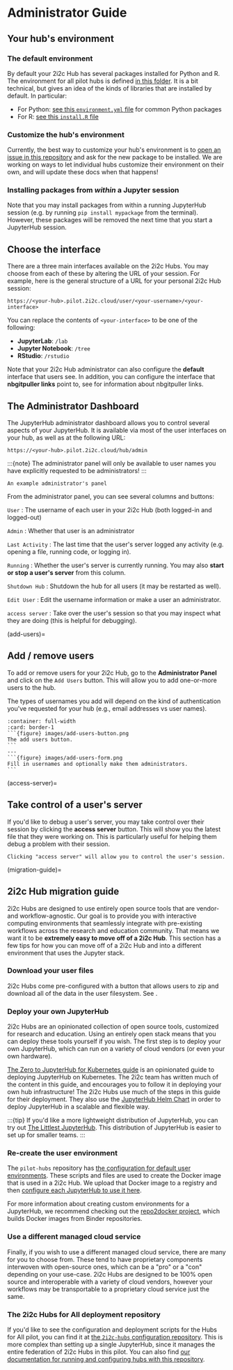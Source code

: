 # Administrator Guide

## Your hub's environment

### The default environment

By default your 2i2c Hub has several packages installed for Python and R. The environment for all pilot hubs is defined [in this folder](https://github.com/2i2c-org/low-touch-hubs/tree/master/image). It is a bit technical, but gives an idea of the kinds of libraries that are installed by default. In particular:

- For Python: [see this `environment.yml` file](https://github.com/2i2c-org/low-touch-hubs/blob/master/image/environment.yml) for common Python packages
- For R: [see this `install.R` file](https://github.com/2i2c-org/low-touch-hubs/blob/master/image/install.R)

### Customize the hub's environment

Currently, the best way to customize your hub's environment is to [open an issue in this repository](https://github.com/2i2c-org/pilot/issues/new?labels=enhancement&template=tech-request.md) and ask for the new package to be installed. We are working on ways to let individual hubs customize their environment on their own, and will update these docs when that happens!

### Installing packages from *within* a Jupyter session

Note that you may install packages from within a running JupyterHub session (e.g. by running `pip install mypackage` from the terminal). However, these packages will be removed the next time that you start a JupyterHub session.

## Choose the interface

There are a three main interfaces available on the 2i2c Hubs. You may choose from each of these by altering the URL of your session. For example, here is the general structure of a URL for your personal 2i2c Hub session:

```
https://<your-hub>.pilot.2i2c.cloud/user/<your-username>/<your-interface>
```

You can replace the contents of `<your-interface>` to be one of the following:

- **JupyterLab**: `/lab`
- **Jupyter Notebook**: `/tree`
- **RStudio**: `/rstudio`

Note that your 2i2c Hub administrator can also configure the **default** interface that users see. In addition, you can configure the interface that **nbgitpuller links** point to, see [](include-content) for information about nbgitpuller links.

## The Administrator Dashboard

The JupyterHub administrator dashboard allows you to control several aspects of your JupyterHub. It is available via most of the user interfaces on your hub, as well as at the following URL:

```
https://<your-hub>.pilot.2i2c.cloud/hub/admin
```

:::{note}
The administrator panel will only be available to user names you have explicitly requested to be administrators!
:::

```{figure} images/admin-panel.png
An example administrator's panel
```

From the administrator panel, you can see several columns and buttons:

`User`
: The username of each user in your 2i2c Hub (both logged-in and logged-out)

`Admin`
: Whether that user is an administrator

`Last Activity`
: The last time that the user's server logged any activity (e.g. opening a file, running code, or logging in).

`Running`
: Whether the user's server is currently running. You may also **start or stop a user's server** from this column.

`Shutdown Hub`
: Shutdown the hub for all users (it may be restarted as well).

`Edit User`
: Edit the username information or make a user an administrator.

`access server`
: Take over the user's session so that you may inspect what they are doing (this is helpful for debugging).

(add-users)=
## Add / remove users

To add or remove users for your 2i2c Hub, go to the **Administrator Panel** and click on the `Add Users` button. This will allow you to add one-or-more users to the hub.

The types of usernames you add will depend on the kind of authentication you've requested for your hub (e.g., email addresses vs user names).

````{panels}
:container: full-width
:card: border-1
```{figure} images/add-users-button.png
The add users button.
```
---
```{figure} images/add-users-form.png
Fill in usernames and optionally make them administrators.
```
````

(access-server)=
## Take control of a user's server

If you'd like to debug a user's server, you may take control over their session by clicking the **access server** button. This will show you the latest file that they were working on. This is particularly useful for helping them debug a problem with their session.

```{figure} images/access-server.png
Clicking "access server" will allow you to control the user's session.
```

(migration-guide)=
## 2i2c Hub migration guide

2i2c Hubs are designed to use entirely open source tools that are vendor- and workflow-agnostic. Our goal is to provide you with interactive computing environments that seamlessly integrate with pre-existing workflows across the research and education community. That means we want it to be **extremely easy to move off of a 2i2c Hub**. This section has a few tips for how you can move off of a 2i2c Hub and into a different environment that uses the Jupyter stack.

### Download your user files

2i2c Hubs come pre-configured with a button that allows users to zip and download all of the data in the user filesystem. See [](download-user-files).

### Deploy your own JupyterHub

2i2c Hubs are an opinionated collection of open source tools, customized for research and education. Using an entirely open stack means that you can deploy these tools yourself if you wish. The first step is to deploy your own JupyterHub, which can run on a variety of cloud vendors (or even your own hardware).

[The Zero to JupyterHub for Kubernetes guide](https://z2jh.jupyter.org) is an opinionated guide to deploying JupyterHub on Kubernetes. The 2i2c team has written much of the content in this guide, and encourages you to follow it in deploying your own hub infrastructure! The 2i2c Hubs use much of the steps in this guide for their deployment. They also use the [JupyterHub Helm Chart](https://github.com/jupyterhub/helm-chart) in order to deploy JupyterHub in a scalable and flexible way.

:::{tip}
If you'd like a more lightweight distribution of JupyterHub, you can try out  [The Littlest JupyterHub](https://tljh.jupyter.org). This distribution of JupyterHub is easier to set up for smaller teams.
:::

### Re-create the user environment

The `pilot-hubs` repository has [the configuration for default user environments](https://github.com/2i2c-org/pilot-hubs/tree/master/images/user). These scripts and files are used to create the Docker image that is used in a 2i2c Hub. We upload that Docker image to a registry and then [configure each JupyterHub to use it here](https://github.com/2i2c-org/pilot-hubs/blob/master/hub/values.yaml#L85).

For more information about creating custom environments for a JupyterHub, we recommend checking out the [repo2docker project](https://repo2docker.readthedocs.io/), which builds Docker images from Binder repositories.

### Use a different managed cloud service

Finally, if you wish to use a different managed cloud service, there are many for you to choose from. These tend to have proprietary components interwoven with open-source ones, which can be a "pro" or a "con" depending on your use-case. 2i2c Hubs are designed to be 100% open source and interoperable with a variety of cloud vendors, however your workflows may be transportable to a proprietary cloud service just the same.

### The 2i2c Hubs for All deployment repository

If you'd like to see the configuration and deployment scripts for the Hubs for All pilot, you can find it at [the `2i2c-hubs` configuration repository](https://github.com/2i2c-org/pilot-hubs). This is more complex than setting up a single JupyterHub, since it manages the entire federation of 2i2c Hubs in this pilot. You can also find [our documentation for running and configuring hubs with this repository](https://2i2c.org/pilot-hubs/).
